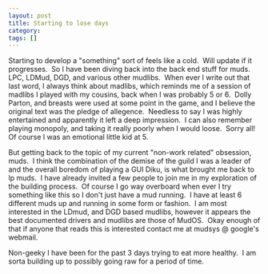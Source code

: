 ```yaml
---
layout: post
title: Starting to lose days
category: 
tags: []
---
```



Starting to develop a "something" sort of feels like a cold.  Will update if it progresses.  So I have been diving back into the back end stuff for muds.  LPC, LDMud, DGD, and various other mudlibs.  When ever I write out that last word, I always think about madlibs, which reminds me of a session of madlibs I played with my cousins, back when I was probably 5 or 6.  Dolly Parton, and breasts were used at some point in the game, and I believe the original text was the pledge of allegence.  Needless to say I was highly entertained and apparently it left a deep impression.  I can also remember playing monopoly, and taking it really poorly when I would loose.  Sorry all!  Of course I was an emotional little kid at 5.

But getting back to the topic of my current "non-work related" obsession, muds.  I think the combination of the demise of the guild I was a leader of and the overall boredom of playing a GUI Diku, is what brought me back to lp muds.  I have already invited a few people to join me in my exploration of the building process.  Of course I go way overboard when ever I try something like this so I don't just have a mud running.  I have at least 6 different muds up and running in some form or fashion.  I am most interested in the LDmud, and DGD based mudlibs, however it appears the best documented drivers and mudlibs are those of MudOS.  Okay enough of that if anyone that reads this is interested contact me at mudsys @ google's webmail.

Non-geeky I have been for the past 3 days trying to eat more healthy.  I am sorta building up to possibly going raw for a period of time.
